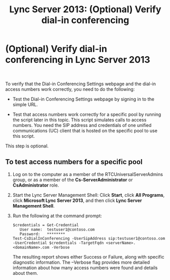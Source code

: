 ﻿---
title: 'Lync Server 2013: (Optional) Verify dial-in conferencing'
TOCTitle: (Optional) Verify dial-in conferencing
ms:assetid: 3e2b4220-8fb3-442f-98b1-78447adb321f
ms:mtpsurl: https://technet.microsoft.com/en-us/library/Gg425905(v=OCS.15)
ms:contentKeyID: 48183941
ms.date: 07/23/2014
mtps_version: v=OCS.15
---

# (Optional) Verify dial-in conferencing in Lync Server 2013

 


To verify that the Dial-in Conferencing Settings webpage and the dial-in access numbers work correctly, you need to do the following:

  - Test the Dial-in Conferencing Settings webpage by signing in to the simple URL.

  - Test that access numbers work correctly for a specific pool by running the script later in this topic. This script simulates calls to access numbers. You need the SIP address and credentials of one unified communications (UC) client that is hosted on the specific pool to use this script.

This step is optional.

## To test access numbers for a specific pool

1.  Log on to the computer as a member of the RTCUniversalServerAdmins group, or as a member of the **Cs-ServerAdministrator** or **CsAdministrator** role.

2.  Start the Lync Server Management Shell: Click **Start**, click **All Programs**, click **Microsoft Lync Server 2013**, and then click **Lync Server Management Shell**.

3.  Run the following at the command prompt:
    
        $credentials = Get-Credential
           User name:  testuser1@contoso.com
           Password:   ********
        Test-CsDialInConferencing -UserSipAddress sip:testuser1@contoso.com -UserCredential $credentials -TargetFqdn <serverName>.<domainName>.com -Verbose
    
    The resulting report shows either Success or Failure, along with specific diagnostic information. The –Verbose flag provides more detailed information about how many access numbers were found and details about them.

